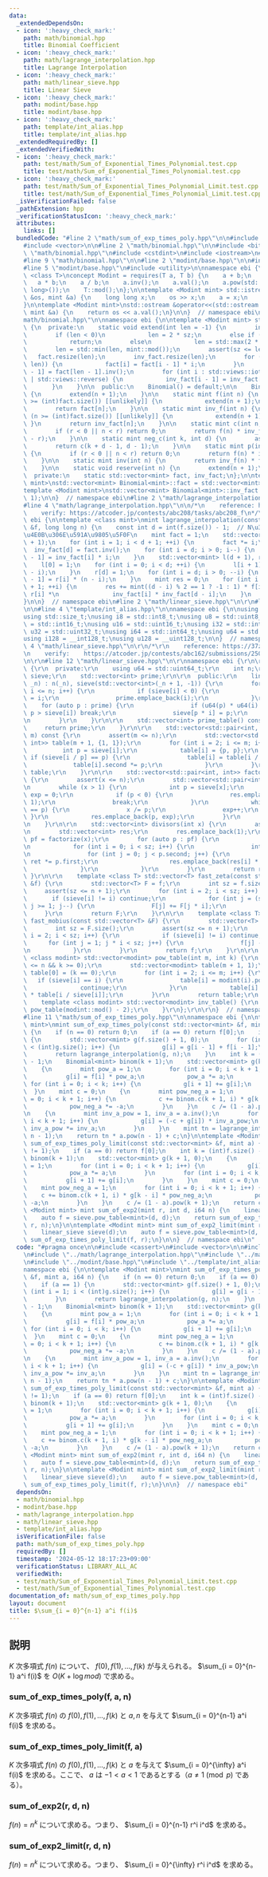 ```yaml
---
data:
  _extendedDependsOn:
  - icon: ':heavy_check_mark:'
    path: math/binomial.hpp
    title: Binomial Coefficient
  - icon: ':heavy_check_mark:'
    path: math/lagrange_interpolation.hpp
    title: Lagrange Interpolation
  - icon: ':heavy_check_mark:'
    path: math/linear_sieve.hpp
    title: Linear Sieve
  - icon: ':heavy_check_mark:'
    path: modint/base.hpp
    title: modint/base.hpp
  - icon: ':heavy_check_mark:'
    path: template/int_alias.hpp
    title: template/int_alias.hpp
  _extendedRequiredBy: []
  _extendedVerifiedWith:
  - icon: ':heavy_check_mark:'
    path: test/math/Sum_of_Exponential_Times_Polynomial.test.cpp
    title: test/math/Sum_of_Exponential_Times_Polynomial.test.cpp
  - icon: ':heavy_check_mark:'
    path: test/math/Sum_of_Exponential_Times_Polynomial_Limit.test.cpp
    title: test/math/Sum_of_Exponential_Times_Polynomial_Limit.test.cpp
  _isVerificationFailed: false
  _pathExtension: hpp
  _verificationStatusIcon: ':heavy_check_mark:'
  attributes:
    links: []
  bundledCode: "#line 2 \"math/sum_of_exp_times_poly.hpp\"\n\n#include <cassert>\n\
    #include <vector>\n\n#line 2 \"math/binomial.hpp\"\n\n#include <bit>\n#line 5\
    \ \"math/binomial.hpp\"\n#include <cstdint>\n#include <iostream>\n#include <ranges>\n\
    #line 9 \"math/binomial.hpp\"\n\n#line 2 \"modint/base.hpp\"\n\n#include <concepts>\n\
    #line 5 \"modint/base.hpp\"\n#include <utility>\n\nnamespace ebi {\n\ntemplate\
    \ <class T>\nconcept Modint = requires(T a, T b) {\n    a + b;\n    a - b;\n \
    \   a * b;\n    a / b;\n    a.inv();\n    a.val();\n    a.pow(std::declval<long\
    \ long>());\n    T::mod();\n};\n\ntemplate <Modint mint> std::istream &operator>>(std::istream\
    \ &os, mint &a) {\n    long long x;\n    os >> x;\n    a = x;\n    return os;\n\
    }\n\ntemplate <Modint mint>\nstd::ostream &operator<<(std::ostream &os, const\
    \ mint &a) {\n    return os << a.val();\n}\n\n}  // namespace ebi\n#line 11 \"\
    math/binomial.hpp\"\n\nnamespace ebi {\n\ntemplate <Modint mint> struct Binomial\
    \ {\n  private:\n    static void extend(int len = -1) {\n        int sz = (int)fact.size();\n\
    \        if (len < 0)\n            len = 2 * sz;\n        else if (len <= sz)\n\
    \            return;\n        else\n            len = std::max(2 * sz, (int)std::bit_ceil(std::uint32_t(len)));\n\
    \        len = std::min(len, mint::mod());\n        assert(sz <= len);\n     \
    \   fact.resize(len);\n        inv_fact.resize(len);\n        for (int i : std::views::iota(sz,\
    \ len)) {\n            fact[i] = fact[i - 1] * i;\n        }\n        inv_fact[len\
    \ - 1] = fact[len - 1].inv();\n        for (int i : std::views::iota(sz, len)\
    \ | std::views::reverse) {\n            inv_fact[i - 1] = inv_fact[i] * i;\n \
    \       }\n    }\n\n  public:\n    Binomial() = default;\n\n    Binomial(int n)\
    \ {\n        extend(n + 1);\n    }\n\n    static mint f(int n) {\n        if (n\
    \ >= (int)fact.size()) [[unlikely]] {\n            extend(n + 1);\n        }\n\
    \        return fact[n];\n    }\n\n    static mint inv_f(int n) {\n        if\
    \ (n >= (int)fact.size()) [[unlikely]] {\n            extend(n + 1);\n       \
    \ }\n        return inv_fact[n];\n    }\n\n    static mint c(int n, int r) {\n\
    \        if (r < 0 || n < r) return 0;\n        return f(n) * inv_f(r) * inv_f(n\
    \ - r);\n    }\n\n    static mint neg_c(int k, int d) {\n        assert(d > 0);\n\
    \        return c(k + d - 1, d - 1);\n    }\n\n    static mint p(int n, int r)\
    \ {\n        if (r < 0 || n < r) return 0;\n        return f(n) * inv_f(n - r);\n\
    \    }\n\n    static mint inv(int n) {\n        return inv_f(n) * f(n - 1);\n\
    \    }\n\n    static void reserve(int n) {\n        extend(n + 1);\n    }\n\n\
    \  private:\n    static std::vector<mint> fact, inv_fact;\n};\n\ntemplate <Modint\
    \ mint>\nstd::vector<mint> Binomial<mint>::fact = std::vector<mint>(2, 1);\n\n\
    template <Modint mint>\nstd::vector<mint> Binomial<mint>::inv_fact = std::vector<mint>(2,\
    \ 1);\n\n}  // namespace ebi\n#line 2 \"math/lagrange_interpolation.hpp\"\n\n\
    #line 4 \"math/lagrange_interpolation.hpp\"\n\n/*\n    reference: https://atcoder.jp/contests/abc208/editorial/2195\n\
    \    verify: https://atcoder.jp/contests/abc208/tasks/abc208_f\n*/\n\nnamespace\
    \ ebi {\n\ntemplate <class mint>\nmint lagrange_interpolation(const std::vector<mint>\
    \ &f, long long n) {\n    const int d = int(f.size()) - 1;  // N\u306Ed\u6B21\u4EE5\
    \u4E0B\u306E\u591A\u9805\u5F0F\n    mint fact = 1;\n    std::vector<mint> inv_fact(d\
    \ + 1);\n    for (int i = 1; i < d + 1; ++i) {\n        fact *= i;\n    }\n  \
    \  inv_fact[d] = fact.inv();\n    for (int i = d; i > 0; i--) {\n        inv_fact[i\
    \ - 1] = inv_fact[i] * i;\n    }\n    std::vector<mint> l(d + 1), r(d + 1);\n\
    \    l[0] = 1;\n    for (int i = 0; i < d; ++i) {\n        l[i + 1] = l[i] * (n\
    \ - i);\n    }\n    r[d] = 1;\n    for (int i = d; i > 0; --i) {\n        r[i\
    \ - 1] = r[i] * (n - i);\n    }\n    mint res = 0;\n    for (int i = 0; i < d\
    \ + 1; ++i) {\n        res += mint((d - i) % 2 == 1 ? -1 : 1) * f[i] * l[i] *\
    \ r[i] *\n               inv_fact[i] * inv_fact[d - i];\n    }\n    return res;\n\
    }\n\n}  // namespace ebi\n#line 2 \"math/linear_sieve.hpp\"\n\r\n#line 2 \"template/int_alias.hpp\"\
    \n\n#line 4 \"template/int_alias.hpp\"\n\nnamespace ebi {\n\nusing ld = long double;\n\
    using std::size_t;\nusing i8 = std::int8_t;\nusing u8 = std::uint8_t;\nusing i16\
    \ = std::int16_t;\nusing u16 = std::uint16_t;\nusing i32 = std::int32_t;\nusing\
    \ u32 = std::uint32_t;\nusing i64 = std::int64_t;\nusing u64 = std::uint64_t;\n\
    using i128 = __int128_t;\nusing u128 = __uint128_t;\n\n}  // namespace ebi\n#line\
    \ 4 \"math/linear_sieve.hpp\"\n\r\n/*\r\n    reference: https://37zigen.com/linear-sieve/\r\
    \n    verify:    https://atcoder.jp/contests/abc162/submissions/25095562\r\n*/\r\
    \n\r\n#line 12 \"math/linear_sieve.hpp\"\n\r\nnamespace ebi {\r\n\r\nstruct linear_sieve\
    \ {\r\n  private:\r\n    using u64 = std::uint64_t;\r\n    int n;\r\n    std::vector<int>\
    \ sieve;\r\n    std::vector<int> prime;\r\n\r\n  public:\r\n    linear_sieve(int\
    \ _n) : n(_n), sieve(std::vector<int>(_n + 1, -1)) {\r\n        for (int i = 2;\
    \ i <= n; i++) {\r\n            if (sieve[i] < 0) {\r\n                sieve[i]\
    \ = i;\r\n                prime.emplace_back(i);\r\n            }\r\n        \
    \    for (auto p : prime) {\r\n                if (u64(p) * u64(i) > u64(n) ||\
    \ p > sieve[i]) break;\r\n                sieve[p * i] = p;\r\n            }\r\
    \n        }\r\n    }\r\n\r\n    std::vector<int> prime_table() const {\r\n   \
    \     return prime;\r\n    }\r\n\r\n    std::vector<std::pair<int, int>> prime_power_table(int\
    \ m) const {\r\n        assert(m <= n);\r\n        std::vector<std::pair<int,\
    \ int>> table(m + 1, {1, 1});\r\n        for (int i = 2; i <= m; i++) {\r\n  \
    \          int p = sieve[i];\r\n            table[i] = {p, p};\r\n           \
    \ if (sieve[i / p] == p) {\r\n                table[i] = table[i / p];\r\n   \
    \             table[i].second *= p;\r\n            }\r\n        }\r\n        return\
    \ table;\r\n    }\r\n\r\n    std::vector<std::pair<int, int>> factorize(int x)\
    \ {\r\n        assert(x <= n);\r\n        std::vector<std::pair<int, int>> res;\r\
    \n        while (x > 1) {\r\n            int p = sieve[x];\r\n            int\
    \ exp = 0;\r\n            if (p < 0) {\r\n                res.emplace_back(x,\
    \ 1);\r\n                break;\r\n            }\r\n            while (sieve[x]\
    \ == p) {\r\n                x /= p;\r\n                exp++;\r\n           \
    \ }\r\n            res.emplace_back(p, exp);\r\n        }\r\n        return res;\r\
    \n    }\r\n\r\n    std::vector<int> divisors(int x) {\r\n        assert(x <= n);\r\
    \n        std::vector<int> res;\r\n        res.emplace_back(1);\r\n        auto\
    \ pf = factorize(x);\r\n        for (auto p : pf) {\r\n            int sz = (int)res.size();\r\
    \n            for (int i = 0; i < sz; i++) {\r\n                int ret = 1;\r\
    \n                for (int j = 0; j < p.second; j++) {\r\n                   \
    \ ret *= p.first;\r\n                    res.emplace_back(res[i] * ret);\r\n \
    \               }\r\n            }\r\n        }\r\n        return res;\r\n   \
    \ }\r\n\r\n    template <class T> std::vector<T> fast_zeta(const std::vector<T>\
    \ &f) {\r\n        std::vector<T> F = f;\r\n        int sz = f.size();\r\n   \
    \     assert(sz <= n + 1);\r\n        for (int i = 2; i < sz; i++) {\r\n     \
    \       if (sieve[i] != i) continue;\r\n            for (int j = (sz - 1) / i;\
    \ j >= 1; j--) {\r\n                F[j] += F[j * i];\r\n            }\r\n   \
    \     }\r\n        return F;\r\n    }\r\n\r\n    template <class T> std::vector<T>\
    \ fast_mobius(const std::vector<T> &F) {\r\n        std::vector<T> f = F;\r\n\
    \        int sz = F.size();\r\n        assert(sz <= n + 1);\r\n        for (int\
    \ i = 2; i < sz; i++) {\r\n            if (sieve[i] != i) continue;\r\n      \
    \      for (int j = 1; j * i < sz; j++) {\r\n                f[j] -= f[j * i];\r\
    \n            }\r\n        }\r\n        return f;\r\n    }\r\n\r\n    template\
    \ <class modint> std::vector<modint> pow_table(int m, int k) {\r\n        assert(m\
    \ <= n && k >= 0);\r\n        std::vector<modint> table(m + 1, 1);\r\n       \
    \ table[0] = (k == 0);\r\n        for (int i = 2; i <= m; i++) {\r\n         \
    \   if (sieve[i] == i) {\r\n                table[i] = modint(i).pow(k);\r\n \
    \               continue;\r\n            }\r\n            table[i] = table[sieve[i]]\
    \ * table[i / sieve[i]];\r\n        }\r\n        return table;\r\n    }\r\n\r\n\
    \    template <class modint> std::vector<modint> inv_table() {\r\n        return\
    \ pow_table(modint::mod() - 2);\r\n    }\r\n};\r\n\r\n}  // namespace ebi\r\n\
    #line 11 \"math/sum_of_exp_times_poly.hpp\"\n\nnamespace ebi {\n\ntemplate <Modint\
    \ mint>\nmint sum_of_exp_times_poly(const std::vector<mint> &f, mint a, i64 n)\
    \ {\n    if (n == 0) return 0;\n    if (a == 0) return f[0];\n    if (a == 1)\
    \ {\n        std::vector<mint> g(f.size() + 1, 0);\n        for (int i = 1; i\
    \ < (int)g.size(); i++) {\n            g[i] = g[i - 1] + f[i - 1];\n        }\n\
    \        return lagrange_interpolation(g, n);\n    }\n    int k = (int)f.size()\
    \ - 1;\n    Binomial<mint> binom(k + 1);\n    std::vector<mint> g(k + 1, 0);\n\
    \    {\n        mint pow_a = 1;\n        for (int i = 0; i < k + 1; i++) {\n \
    \           g[i] = f[i] * pow_a;\n            pow_a *= a;\n        }\n       \
    \ for (int i = 0; i < k; i++) {\n            g[i + 1] += g[i];\n        }\n  \
    \  }\n    mint c = 0;\n    {\n        mint pow_neg_a = 1;\n        for (int i\
    \ = 0; i < k + 1; i++) {\n            c += binom.c(k + 1, i) * g[k - i] * pow_neg_a;\n\
    \            pow_neg_a *= -a;\n        }\n    }\n    c /= (1 - a).pow(k + 1);\n\
    \n    {\n        mint inv_a_pow = 1, inv_a = a.inv();\n        for (int i = 0;\
    \ i < k + 1; i++) {\n            g[i] = (-c + g[i]) * inv_a_pow;\n           \
    \ inv_a_pow *= inv_a;\n        }\n    }\n    mint tn = lagrange_interpolation(g,\
    \ n - 1);\n    return tn * a.pow(n - 1) + c;\n}\n\ntemplate <Modint mint>\nmint\
    \ sum_of_exp_times_poly_limit(const std::vector<mint> &f, mint a) {\n    assert(a\
    \ != 1);\n    if (a == 0) return f[0];\n    int k = (int)f.size() - 1;\n    Binomial<mint>\
    \ binom(k + 1);\n    std::vector<mint> g(k + 1, 0);\n    {\n        mint pow_a\
    \ = 1;\n        for (int i = 0; i < k + 1; i++) {\n            g[i] = f[i] * pow_a;\n\
    \            pow_a *= a;\n        }\n        for (int i = 0; i < k; i++) {\n \
    \           g[i + 1] += g[i];\n        }\n    }\n    mint c = 0;\n    {\n    \
    \    mint pow_neg_a = 1;\n        for (int i = 0; i < k + 1; i++) {\n        \
    \    c += binom.c(k + 1, i) * g[k - i] * pow_neg_a;\n            pow_neg_a *=\
    \ -a;\n        }\n    }\n    c /= (1 - a).pow(k + 1);\n    return c;\n}\n\ntemplate\
    \ <Modint mint> mint sum_of_exp2(mint r, int d, i64 n) {\n    linear_sieve sieve(d);\n\
    \    auto f = sieve.pow_table<mint>(d, d);\n    return sum_of_exp_times_poly(f,\
    \ r, n);\n}\n\ntemplate <Modint mint> mint sum_of_exp2_limit(mint r, int d) {\n\
    \    linear_sieve sieve(d);\n    auto f = sieve.pow_table<mint>(d, d);\n    return\
    \ sum_of_exp_times_poly_limit(f, r);\n}\n\n}  // namespace ebi\n"
  code: "#pragma once\n\n#include <cassert>\n#include <vector>\n\n#include \"../math/binomial.hpp\"\
    \n#include \"../math/lagrange_interpolation.hpp\"\n#include \"../math/linear_sieve.hpp\"\
    \n#include \"../modint/base.hpp\"\n#include \"../template/int_alias.hpp\"\n\n\
    namespace ebi {\n\ntemplate <Modint mint>\nmint sum_of_exp_times_poly(const std::vector<mint>\
    \ &f, mint a, i64 n) {\n    if (n == 0) return 0;\n    if (a == 0) return f[0];\n\
    \    if (a == 1) {\n        std::vector<mint> g(f.size() + 1, 0);\n        for\
    \ (int i = 1; i < (int)g.size(); i++) {\n            g[i] = g[i - 1] + f[i - 1];\n\
    \        }\n        return lagrange_interpolation(g, n);\n    }\n    int k = (int)f.size()\
    \ - 1;\n    Binomial<mint> binom(k + 1);\n    std::vector<mint> g(k + 1, 0);\n\
    \    {\n        mint pow_a = 1;\n        for (int i = 0; i < k + 1; i++) {\n \
    \           g[i] = f[i] * pow_a;\n            pow_a *= a;\n        }\n       \
    \ for (int i = 0; i < k; i++) {\n            g[i + 1] += g[i];\n        }\n  \
    \  }\n    mint c = 0;\n    {\n        mint pow_neg_a = 1;\n        for (int i\
    \ = 0; i < k + 1; i++) {\n            c += binom.c(k + 1, i) * g[k - i] * pow_neg_a;\n\
    \            pow_neg_a *= -a;\n        }\n    }\n    c /= (1 - a).pow(k + 1);\n\
    \n    {\n        mint inv_a_pow = 1, inv_a = a.inv();\n        for (int i = 0;\
    \ i < k + 1; i++) {\n            g[i] = (-c + g[i]) * inv_a_pow;\n           \
    \ inv_a_pow *= inv_a;\n        }\n    }\n    mint tn = lagrange_interpolation(g,\
    \ n - 1);\n    return tn * a.pow(n - 1) + c;\n}\n\ntemplate <Modint mint>\nmint\
    \ sum_of_exp_times_poly_limit(const std::vector<mint> &f, mint a) {\n    assert(a\
    \ != 1);\n    if (a == 0) return f[0];\n    int k = (int)f.size() - 1;\n    Binomial<mint>\
    \ binom(k + 1);\n    std::vector<mint> g(k + 1, 0);\n    {\n        mint pow_a\
    \ = 1;\n        for (int i = 0; i < k + 1; i++) {\n            g[i] = f[i] * pow_a;\n\
    \            pow_a *= a;\n        }\n        for (int i = 0; i < k; i++) {\n \
    \           g[i + 1] += g[i];\n        }\n    }\n    mint c = 0;\n    {\n    \
    \    mint pow_neg_a = 1;\n        for (int i = 0; i < k + 1; i++) {\n        \
    \    c += binom.c(k + 1, i) * g[k - i] * pow_neg_a;\n            pow_neg_a *=\
    \ -a;\n        }\n    }\n    c /= (1 - a).pow(k + 1);\n    return c;\n}\n\ntemplate\
    \ <Modint mint> mint sum_of_exp2(mint r, int d, i64 n) {\n    linear_sieve sieve(d);\n\
    \    auto f = sieve.pow_table<mint>(d, d);\n    return sum_of_exp_times_poly(f,\
    \ r, n);\n}\n\ntemplate <Modint mint> mint sum_of_exp2_limit(mint r, int d) {\n\
    \    linear_sieve sieve(d);\n    auto f = sieve.pow_table<mint>(d, d);\n    return\
    \ sum_of_exp_times_poly_limit(f, r);\n}\n\n}  // namespace ebi"
  dependsOn:
  - math/binomial.hpp
  - modint/base.hpp
  - math/lagrange_interpolation.hpp
  - math/linear_sieve.hpp
  - template/int_alias.hpp
  isVerificationFile: false
  path: math/sum_of_exp_times_poly.hpp
  requiredBy: []
  timestamp: '2024-05-12 18:17:23+09:00'
  verificationStatus: LIBRARY_ALL_AC
  verifiedWith:
  - test/math/Sum_of_Exponential_Times_Polynomial_Limit.test.cpp
  - test/math/Sum_of_Exponential_Times_Polynomial.test.cpp
documentation_of: math/sum_of_exp_times_poly.hpp
layout: document
title: $\sum_{i = 0}^{n-1} a^i f(i)$
---
```


## 説明

$K$ 次多項式 $f(n)$ について、 $f(0), f(1), \dots, f(k)$ が与えられる。 
$\sum_{i = 0}^{n-1} a^i f(i)$ を $O(K + \log{mod})$ で求める。

### sum_of_exp_times_poly(f, a, n)

$K$ 次多項式 $f(n)$ の $f(0), f(1), \dots, f(k)$ と $a, n$ を与えて $\sum_{i = 0}^{n-1} a^i f(i)$ を求める。

### sum_of_exp_times_poly_limit(f, a)

$K$ 次多項式 $f(n)$ の $f(0), f(1), \dots, f(k)$ と $a$ を与えて $\sum_{i = 0}^{\infty} a^i f(i)$ を求める。ここで、 $a$ は $-1 < a < 1$ であるとする（$a \neq 1\pmod p$ である）。

### sum_of_exp2(r, d, n)

$f(n) = n^k$ について求める。つまり、 $\sum_{i = 0}^{n-1} r^i i^d$ を求める。

### sum_of_exp2_limit(r, d, n)

$f(n) = n^k$ について求める。つまり、 $\sum_{i = 0}^{\infty} r^i i^d$ を求める。

